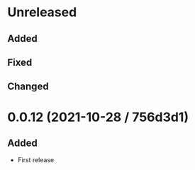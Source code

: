 # Unreleased

## Added

## Fixed

## Changed

# 0.0.12 (2021-10-28 / 756d3d1)

## Added

- First release